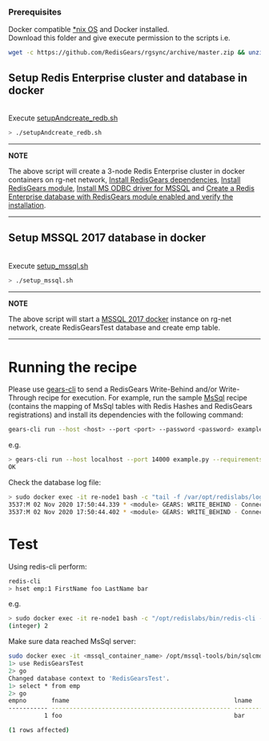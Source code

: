 ### Prerequisites

Docker compatible [*nix OS](https://en.wikipedia.org/wiki/Unix-like) and Docker installed.
<br>Download this folder and give execute permission to the scripts i.e.</br>
```bash
wget -c https://github.com/RedisGears/rgsync/archive/master.zip && unzip master.zip "rgsync-master/examples/mssql/*" && rm master.zip && mv rgsync-master rgsync && cd rgsync/examples/mssql && chmod a+x *.sh
```

## Setup Redis Enterprise cluster and database in docker
<br>Execute [setupAndcreate_redb.sh](setupAndcreate_redb.sh)</br>
```bash
> ./setupAndcreate_redb.sh
```
---
**NOTE**

The above script will create a 3-node Redis Enterprise cluster in docker containers on rg-net network, [Install RedisGears dependencies](https://docs.redislabs.com/latest/modules/redisgears/installing-redisgears/#step-1-install-redisgears-dependencies), [Install RedisGears module](https://docs.redislabs.com/latest/modules/redisgears/installing-redisgears/#step-2-install-the-redisgears-module), [Install MS ODBC driver for MSSQL](https://docs.microsoft.com/en-us/sql/connect/odbc/linux-mac/installing-the-microsoft-odbc-driver-for-sql-server?view=sql-server-ver15#ubuntu17) and [Create a Redis Enterprise database with RedisGears module enabled and verify the installation](https://docs.redislabs.com/latest/modules/redisgears/installing-redisgears/#step-3-create-a-database-and-verify-the-installation).

---

## Setup MSSQL 2017 database in docker
<br>Execute [setup_mssql.sh](setup_mssql.sh)</br>
```bash
> ./setup_mssql.sh
```
---
**NOTE**

The above script will start a [MSSQL 2017 docker](https://hub.docker.com/layers/microsoft/mssql-server-linux/2017-latest/images/sha256-314918ddaedfedc0345d3191546d800bd7f28bae180541c9b8b45776d322c8c2?context=explore) instance on rg-net network, create RedisGearsTest database and create emp table.

---

# Running the recipe
Please use <a href="https://github.com/RedisGears/gears-cli">gears-cli</a> to send a RedisGears Write-Behind and/or Write-Through recipe for execution. For example, run the sample [MsSql](example.py) recipe (contains the mapping of MsSql tables with Redis Hashes and RedisGears registrations) and install its dependencies with the following command:

```bash
gears-cli run --host <host> --port <port> --password <password> example.py --requirements requirements.txt
```
e.g.
```bash
> gears-cli run --host localhost --port 14000 example.py --requirements requirements.txt
OK
```

Check the database log file:
```bash
> sudo docker exec -it re-node1 bash -c "tail -f /var/opt/redislabs/log/redis-1.log"
3537:M 02 Nov 2020 17:50:44.339 * <module> GEARS: WRITE_BEHIND - Connect: connecting ConnectionStr=mssql+pyodbc://sa:Redis@123@172.18.0.5:1433/RedisGearsTest?driver=ODBC+Driver+17+for+SQL+Server
3537:M 02 Nov 2020 17:50:44.402 * <module> GEARS: WRITE_BEHIND - Connect: Connected

```

# Test
Using redis-cli perform:
```bash
redis-cli
> hset emp:1 FirstName foo LastName bar
```
e.g.
```bash
> sudo docker exec -it re-node1 bash -c "/opt/redislabs/bin/redis-cli -p 12000 hset emp:1 FirstName foo LastName bar"
(integer) 2

```

Make sure data reached MsSql server:
```bash
sudo docker exec -it <mssql_container_name> /opt/mssql-tools/bin/sqlcmd -S localhost -U sa -P Redis@123
1> use RedisGearsTest
2> go
Changed database context to 'RedisGearsTest'.
1> select * from emp
2> go
empno       fname                                              lname                                             
----------- -------------------------------------------------- --------------------------------------------------
          1 foo                                                bar                                               

(1 rows affected)

```
